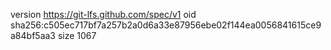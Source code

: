 version https://git-lfs.github.com/spec/v1
oid sha256:c505ec717bf7a257b2a0d6a33e87956ebe02f144ea0056841615ce9a84bf5aa3
size 1067
